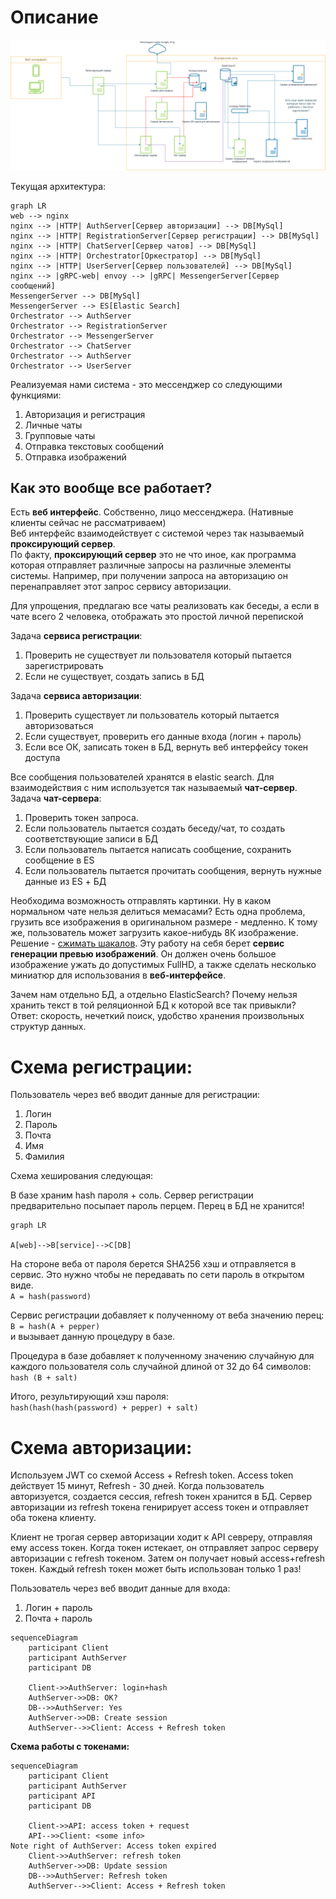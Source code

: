 # Описание
![](assets/Scheme.png)

Текущая архитектура:
```mermaid
graph LR
web --> nginx
nginx --> |HTTP| AuthServer[Сервер авторизации] --> DB[MySql]
nginx --> |HTTP| RegistrationServer[Сервер регистрации] --> DB[MySql]
nginx --> |HTTP| ChatServer[Сервер чатов] --> DB[MySql]
nginx --> |HTTP| Orchestrator[Оркестратор] --> DB[MySql]
nginx --> |HTTP| UserServer[Сервер пользователей] --> DB[MySql]
nginx --> |gRPC-web| envoy --> |gRPC| MessengerServer[Сервер сообщений]
MessengerServer --> DB[MySql]
MessengerServer --> ES[Elastic Search]
Orchestrator --> AuthServer
Orchestrator --> RegistrationServer
Orchestrator --> MessengerServer
Orchestrator --> ChatServer
Orchestrator --> AuthServer
Orchestrator --> UserServer

```

Реализуемая нами система - это мессенджер со следующими функциями:
1. Авторизация и регистрация
2. Личные чаты
3. Групповые чаты
4. Отправка текстовых сообщений
5. Отправка изображений

## Как это вообще все работает?

Есть **веб интерфейс**. Собственно, лицо мессенджера. (Нативные клиенты сейчас не рассматриваем)  
Веб интерфейс взаимодействует с системой через так называемый **проксирующий сервер**.  
По факту, **проксирующий сервер** это не что иное, как программа которая отправляет различные запросы на различные элементы системы. Например, при получении запроса на авторизацию он перенаправляет этот запрос сервису авторизации.

Для упрощения, предлагаю все чаты реализовать как беседы, а если в чате всего 2 человека, отображать это простой личной перепиской

Задача **сервиса регистрации**:
1. Проверить не существует ли пользователя который пытается зарегистрировать
2. Если не существует, создать запись в БД

Задача **сервиса авторизации**:
1. Проверить существует ли пользователь который пытается авторизоваться
2. Если существует, проверить его данные входа (логин + пароль)
3. Если все ОК, записать токен в БД, вернуть веб интерфейсу токен доступа

Все сообщения пользователей хранятся в elastic search. Для взаимодействия с ним используется так называемый **чат-сервер**.
Задача **чат-сервера**:
1. Проверить токен запроса.
2. Если пользователь пытается создать беседу/чат, то создать соответствующие записи в БД
3. Если пользователь пытается написать сообщение, сохранить сообщение в ES
4. Если пользователь пытается прочитать сообщения, вернуть нужные данные из ES + БД

Необходима возможность отправлять картинки. Ну в каком нормальном чате нельзя делиться мемасами? Есть одна проблема, грузить все изображения в оригинальном размере - медленно. К тому же, пользователь может загрузить какое-нибудь 8К изображение. Решение - [сжимать шакалов](https://cs4.pikabu.ru/post_img/2014/09/20/12/1411241905_1556854549.jpg). Эту работу на себя берет **сервис генерации превью изображений**. Он должен очень большое изображение ужать до допустимых FullHD, а также сделать несколько миниатюр для использования в **веб-интерфейсе**.

Зачем нам отдельно БД, а отдельно ElasticSearch? Почему нельзя хранить текст в той реляционной БД к которой все так привыкли?  
Ответ: скорость, нечеткий поиск, удобство хранения произвольных структур данных.


# Схема регистрации:

Пользователь через веб вводит данные для регистрации:
1. Логин
2. Пароль
3. Почта
4. Имя
5. Фамилия


Схема хеширования следующая:

В базе храним hash пароля + соль. Сервер регистрации предварительно посыпает пароль перцем. Перец в БД не хранится!

```mermaid
graph LR

A[web]-->B[service]-->C[DB]

```

На стороне веба от пароля берется SHA256 хэш и отправляется в сервис. Это нужно чтобы не передавать по сети пароль в открытом виде.  
`A = hash(password)`

Сервис регистрации добавляет к полученному от веба значению перец:  
`B = hash(A + pepper)`  
и вызывает данную процедуру в базе.

Процедура в базе добавляет к полученному значению случайную для каждого пользователя соль случайной длиной от 32 до 64 символов:   `hash (B + salt)`

Итого, результирующий хэш пароля:  
`hash(hash(hash(password) + pepper) + salt)`

# Схема авторизации:

Используем JWT со схемой Access + Refresh token. Access token действует 15 минут, Refresh - 30 дней. Когда пользователь авторизуется, создается сессия, refresh токен хранится в БД. Сервер авторизации из refresh токена генирирует access токен и отправляет оба токена клиенту.

Клиент не трогая сервер авторизации ходит к API севреру, отправляя ему access токен. Когда токен истекает, он отправляет запрос серверу авторизации с refresh токеном. Затем он получает новый access+refresh токен. Каждый refresh токен может быть использован только 1 раз!

Пользователь через веб вводит данные для входа:
1. Логин + пароль
2. Почта + пароль


```mermaid
sequenceDiagram
    participant Client
    participant AuthServer
    participant DB

    Client->>AuthServer: login+hash
    AuthServer->>DB: OK?
    DB-->>AuthServer: Yes
    AuthServer->>DB: Create session
    AuthServer-->>Client: Access + Refresh token
```


**Схема работы с токенами:**

```mermaid
sequenceDiagram
    participant Client
    participant AuthServer
    participant API
    participant DB

    Client->>API: access token + request
    API-->>Client: <some info>
Note right of AuthServer: Access token expired
    Client->>AuthServer: refresh token
    AuthServer->>DB: Update session
    DB-->>AuthServer: Refresh token
    AuthServer-->>Client: Access + Refresh token
```
